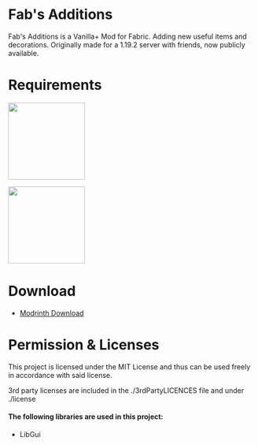 # Fab's Additions

Fab's Additions is a Vanilla+ Mod for Fabric. Adding new useful items and decorations.
Originally made for a 1.19.2 server with friends, now publicly available.

# Requirements

<p><a href="https://modrinth.com/mod/fabric-api"><img src="https://i.imgur.com/Ol1Tcf8.png" width="156"></a></p>

<p><a href="https://modrinth.com/mod/fabric-language-kotlin"><img src="https://i.imgur.com/c1DH9VL.png" width="156"></a></p>

# Download

- <a href="https://modrinth.com/mod/fab-additions">Modrinth Download</a>

# Permission & Licenses
This project is licensed under the MIT License and thus can be used freely in accordance with said license.

3rd party licenses are included in the ./3rdPartyLICENCES file and under ./license

#### The following libraries are used in this project:
- LibGui